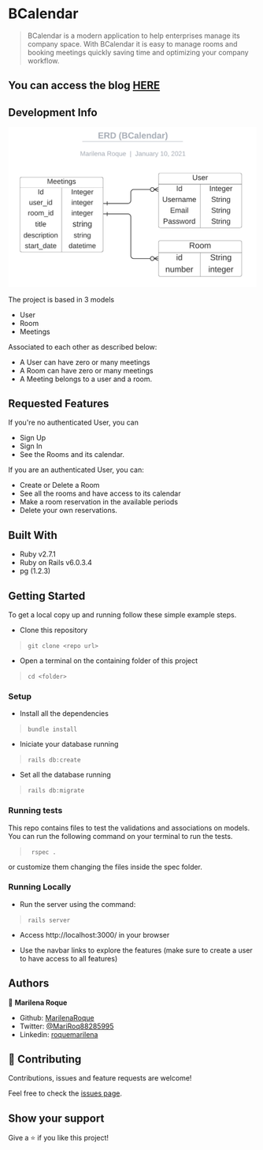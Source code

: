 # BCalendar 

> BCalendar is a modern application to help enterprises manage its company space.
> With BCalendar it is easy to manage rooms and booking meetings quickly saving time and optimizing your company workflow.

## You can access the blog [HERE]()

## Development Info

![Schema](./app/assets/images/erd.png)

The project is based in 3 models

- User
- Room
- Meetings

Associated to each other as described below:

- A User can have zero or many 
meetings
- A Room can have zero or many meetings
- A Meeting belongs to a user and a room.

## Requested Features

If you're no authenticated User, you can

- Sign Up
- Sign In
- See the Rooms and its calendar.

If you are an authenticated User, you can:

- Create or Delete a Room
- See all the rooms and have access to its calendar
- Make a room reservation in the available periods
- Delete your own reservations.


## Built With

- Ruby v2.7.1
- Ruby on Rails v6.0.3.4
- pg (1.2.3)

## Getting Started

To get a local copy up and running follow these simple example steps.

- Clone this repository
 > `git clone <repo url>`
- Open a terminal on the containing folder of this project
> `cd <folder>`


### Setup

- Install all the dependencies
> `bundle install`

- Iniciate your database running
> `rails db:create`

- Set all the database running

> `rails db:migrate`

### Running tests

This repo contains files to test the validations and associations on models.
You can run the following command on your terminal to run the tests.

> ` rspec .`

or customize them changing the files inside the spec folder.


### Running Locally

- Run the server using the command:

> `rails server`

- Access http://localhost:3000/ in your browser

- Use the navbar links to explore the features (make sure to create a user to have access to all features)


## Authors

👤 **Marilena Roque**

- Github: [MarilenaRoque](https://github.com/MarilenaRoque)
- Twitter: [@MariRoq88285995](https://twitter.com/MariRoq88285995)
- Linkedin: [roquemarilena](https://www.linkedin.com/in/roquemarilena/)


## 🤝 Contributing

Contributions, issues and feature requests are welcome!

Feel free to check the [issues page](issues/).

## Show your support

Give a ⭐️ if you like this project!